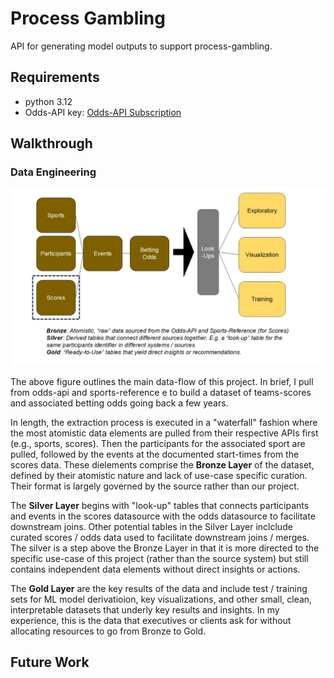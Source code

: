 # Process Gambling

API for generating model outputs to support process-gambling.

## Requirements

- python 3.12
- Odds-API key: [Odds-API Subscription](https://dash.the-odds-api.com/api-subscriptions)

## Walkthrough

### Data Engineering

<img src="docs/de_fig0.jpg" alt="DE-Fig0" width=512/>

The above figure outlines the main data-flow of this project. In brief, I pull from odds-api and sports-reference e to build a dataset of teams-scores and associated betting odds going back a few years. 

In length, the extraction process is executed in a "waterfall" fashion where the most atomistic data elements are pulled from their respective APIs first (e.g., sports, scores). Then the participants for the associated sport are pulled, followed by the events at the documented start-times from the scores data. These dielements comprise the __Bronze Layer__ of the dataset, defined by their atomistic nature and lack of use-case specific curation. Their format is largely governed by the source rather than our project.

The __Silver Layer__ begins with "look-up" tables that connects participants and events in the scores datasource with the odds datasource to facilitate downstream joins. Other potential tables in the Silver Layer inclclude curated scores / odds data used to facilitate downstream joins / merges. The silver is a step above the Bronze Layer in that it is more directed to the specific use-case of this project (rather than the source system) but still contains independent data elements without direct insights or actions.

The __Gold Layer__ are the key results of the data and include test / training sets for ML model derivatioion, key visualizations, and other small, clean, interpretable datasets that underly key results and insights. In my experience, this is the data that executives or clients ask for without allocating resources to go from Bronze to Gold. 


## Future Work

